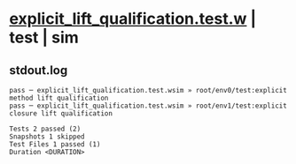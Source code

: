 # [explicit_lift_qualification.test.w](../../../../../examples/tests/valid/explicit_lift_qualification.test.w) | test | sim

## stdout.log
```log
pass ─ explicit_lift_qualification.test.wsim » root/env0/test:explicit method lift qualification 
pass ─ explicit_lift_qualification.test.wsim » root/env1/test:explicit closure lift qualification

Tests 2 passed (2)
Snapshots 1 skipped
Test Files 1 passed (1)
Duration <DURATION>
```

